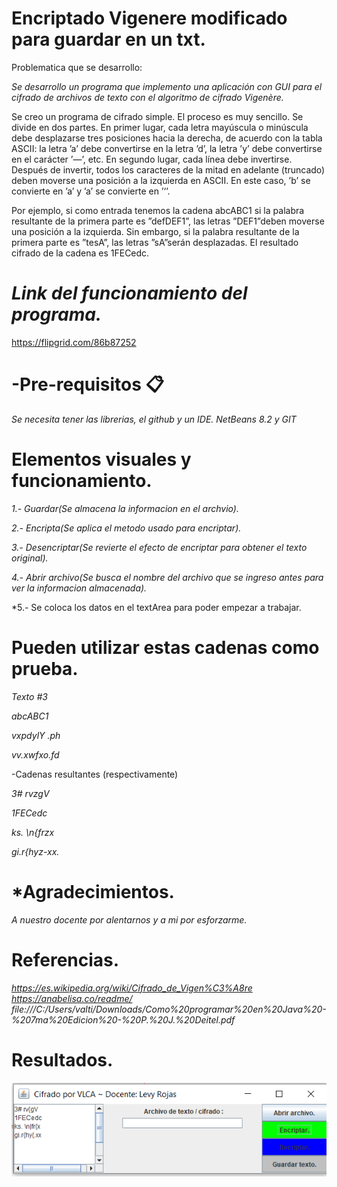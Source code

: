 # Encriptado Vigenere modificado para guardar en un txt.

Problematica que se desarrollo:

*Se desarrollo un programa que implemento una aplicación con GUI para el cifrado de archivos de texto con el algoritmo de cifrado Vigenère.*

Se creo un programa de cifrado simple. El proceso es muy sencillo. Se divide en dos partes.
 En primer lugar, cada letra mayúscula o minúscula debe desplazarse tres posiciones
hacia la derecha, de acuerdo con la tabla ASCII: la letra ’a’ debe convertirse en la letra
’d’, la letra ’y’ debe convertirse en el carácter ’—’, etc. En segundo lugar, cada línea debe
invertirse. Después de invertir, todos los caracteres de la mitad en adelante (truncado) deben
moverse una posición a la izquierda en ASCII. En este caso, ’b’ se convierte en ’a’ y ’a’ se
convierte en ’‘’.

Por ejemplo, si como entrada tenemos la cadena abcABC1 si la palabra resultante de la
primera parte es ”defDEF1”, las letras ”DEF1”deben moverse una posición a la izquierda.
Sin embargo, si la palabra resultante de la primera parte es ”tesA”, las letras ”sA”serán
desplazadas. El resultado cifrado de la cadena es 1FECedc.

# *Link del funcionamiento del programa.*
https://flipgrid.com/86b87252

# -Pre-requisitos 📋
*Se necesita tener las librerias, el github y un IDE.
NetBeans 8.2 y GIT*
# Elementos visuales y funcionamiento.

*1.- Guardar(Se almacena la informacion en el archvio).*

*2.- Encripta(Se aplica el metodo usado para encriptar).*

*3.- Desencriptar(Se revierte el efecto de encriptar para obtener el texto original).*

*4.- Abrir archivo(Se busca el nombre del archivo que se ingreso antes para ver la informacion almacenada).*

*5.- Se coloca los datos en el textArea para poder empezar a trabajar.

# Pueden utilizar estas cadenas como prueba.

*Texto #3*

*abcABC1*

*vxpdylY .ph*

*vv.xwfxo.fd*
	
-Cadenas resultantes (respectivamente)

*3# rvzgV*

*1FECedc*

*ks. \n{frzx*

*gi.r{hyz-xx.*

# *Agradecimientos. 

 *A nuestro docente por alentarnos y a mi por esforzarme.*

# Referencias.

*https://es.wikipedia.org/wiki/Cifrado_de_Vigen%C3%A8re*
*https://anabelisa.co/readme/*
*file:///C:/Users/valti/Downloads/Como%20programar%20en%20Java%20-%207ma%20Edicion%20-%20P.%20J.%20Deitel.pdf*

# Resultados.
![](figures/logo_rmarkdown.png)



